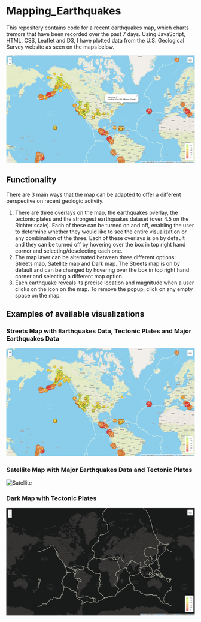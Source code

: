 # Mapping_Earthquakes
This repository contains code for a recent earthquakes map, which charts tremors that have been recorded over the past 7 days. Using JavaScript, HTML, CSS, Leaflet and D3, I have plotted data from the U.S. Geological Survey website as seen on the maps below.

![Mapping_Earthquakes](https://github.com/luke-c-newell/Mapping_Earthquakes/blob/main/images/Mapping_Earthquakes.png "Mapping_Earthquakes.png")

## Functionality
There are 3 main ways that the map can be adapted to offer a different perspective on recent geologic activity.

1. There are three overlays on the map, the earthquakes overlay, the tectonic plates and the strongest earthquakes dataset (over 4.5 on the Richter scale). Each of these can be turned on and off, enabling the user to determine whether they would like to see the entire visualization or any combination of the three. Each of these overlays is on by default and they can be turned off by hovering over the box in top right hand corner and selecting/deselecting each one.
2. The map layer can be alternated between three different options: Streets map, Satellite map and Dark map. The Streets map is on by default and can be changed by hovering over the box in top right hand corner and selecting a different map option.
3. Each earthquake reveals its precise location and magnitude when a user clicks on the icon on the map. To remove the popup, click on any empty space on the map.

## Examples of available visualizations
### Streets Map with Earthquakes Data, Tectonic Plates and Major Earthquakes Data
![Streets](https://github.com/luke-c-newell/Mapping_Earthquakes/blob/main/images/Streets.png "Streets.png")

### Satellite Map with Major Earthquakes Data and Tectonic Plates
![Satellite](https://github.com/luke-c-newell/Mapping_Earthquakes/blob/main/images/Satellite.png "Satellite.png")

### Dark Map with Tectonic Plates
![Dark](https://github.com/luke-c-newell/Mapping_Earthquakes/blob/main/images/Dark.png "Dark.png")
